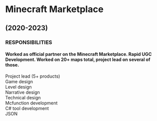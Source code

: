 # Minecraft Marketplace
## (2020-2023)
### RESPONSIBILITIES
#### Worked as official partner on the Minecraft Marketplace. Rapid UGC Development. Worked on 20+ maps total, project lead on several of those.
Project lead (5+ products)  
Game design     
Level design    
Narrative design        
Technical design        
Mcfunction development  
C# tool development     
JSON